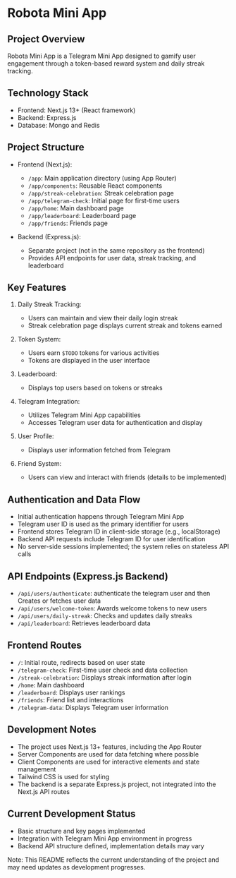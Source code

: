 # Robota Mini App

## Project Overview
Robota Mini App is a Telegram Mini App designed to gamify user engagement through a token-based reward system and daily streak tracking.

## Technology Stack
- Frontend: Next.js 13+ (React framework)
- Backend: Express.js
- Database: Mongo and Redis

## Project Structure
- Frontend (Next.js):
  - `/app`: Main application directory (using App Router)
  - `/app/components`: Reusable React components
  - `/app/streak-celebration`: Streak celebration page
  - `/app/telegram-check`: Initial page for first-time users
  - `/app/home`: Main dashboard page
  - `/app/leaderboard`: Leaderboard page
  - `/app/friends`: Friends page

- Backend (Express.js):
  - Separate project (not in the same repository as the frontend)
  - Provides API endpoints for user data, streak tracking, and leaderboard

## Key Features
1. Daily Streak Tracking:
   - Users can maintain and view their daily login streak
   - Streak celebration page displays current streak and tokens earned

2. Token System:
   - Users earn `$TODO` tokens for various activities
   - Tokens are displayed in the user interface

3. Leaderboard:
   - Displays top users based on tokens or streaks

4. Telegram Integration:
   - Utilizes Telegram Mini App capabilities
   - Accesses Telegram user data for authentication and display

5. User Profile:
   - Displays user information fetched from Telegram

6. Friend System:
   - Users can view and interact with friends (details to be implemented)

## Authentication and Data Flow
- Initial authentication happens through Telegram Mini App
- Telegram user ID is used as the primary identifier for users
- Frontend stores Telegram ID in client-side storage (e.g., localStorage)
- Backend API requests include Telegram ID for user identification
- No server-side sessions implemented; the system relies on stateless API calls

## API Endpoints (Express.js Backend)
- `/api/users/authenticate`: authenticate the telegram user and then Creates or fetches user data
- `/api/users/welcome-token`: Awards welcome tokens to new users
- `/api/users/daily-streak`: Checks and updates daily streaks
- `/api/leaderboard`: Retrieves leaderboard data

## Frontend Routes
- `/`: Initial route, redirects based on user state
- `/telegram-check`: First-time user check and data collection
- `/streak-celebration`: Displays streak information after login
- `/home`: Main dashboard
- `/leaderboard`: Displays user rankings
- `/friends`: Friend list and interactions
- `/telegram-data`: Displays Telegram user information

## Development Notes
- The project uses Next.js 13+ features, including the App Router
- Server Components are used for data fetching where possible
- Client Components are used for interactive elements and state management
- Tailwind CSS is used for styling
- The backend is a separate Express.js project, not integrated into the Next.js API routes

## Current Development Status
- Basic structure and key pages implemented
- Integration with Telegram Mini App environment in progress
- Backend API structure defined, implementation details may vary

Note: This README reflects the current understanding of the project and may need updates as development progresses.
